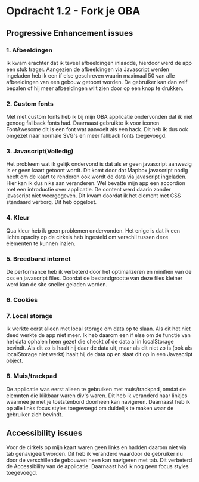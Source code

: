 # Opdracht 1.2 - Fork je OBA

## Progressive Enhancement issues
### 1. Afbeeldingen

Ik kwam erachter dat ik teveel afbeeldingen inlaadde, hierdoor werd de app een stuk trager. Aangezien de afbeeldingen via Javascript werden ingeladen heb ik een if else geschreven waarin maximaal 50 van alle afbeeldingen van een gebouw getoont worden. De gebruiker kan dan zelf bepalen of hij meer afbeeldingen wilt zien door op een knop te drukken.

### 2. Custom fonts

Met met custom fonts heb ik bij mijn OBA applicatie ondervonden dat ik niet genoeg fallback fonts had. Daarnaast gebruikte ik voor iconen FontAwesome dit is een font wat aanvoelt als een hack. Dit heb ik dus ook omgezet naar normale SVG's en meer fallback fonts toegevoegd.

### 3. Javascript(Volledig)

Het probleem wat ik gelijk ondervond is dat als er geen javascript aanwezig is er geen kaart getoont wordt. Dit komt door dat Mapbox javascript nodig heeft om de kaart te renderen ook wordt de data via javascript ingeladen. Hier kan ik dus niks aan veranderen. Wel bevatte mijn app een accordion met een introductie over applicatie. De content werd daarin zonder javascript niet weergegeven. Dit kwam doordat ik het element met CSS standaard verborg. Dit heb opgelost.

### 4. Kleur

Qua kleur heb ik geen problemen ondervonden. Het enige is dat ik een lichte opacity op de cirkels heb ingesteld om verschil tussen deze elementen te kunnen inzien.

### 5. Breedband internet
De performance heb ik verbeterd door het optimalizeren en minifien van de css en javascript files. Doordat de bestandgrootte van deze files kleiner werd kan de site sneller geladen worden.

### 6. Cookies

### 7. Local storage
Ik werkte eerst alleen met local storage om data op te slaan. Als dit het niet deed werkte de app niet meer. Ik heb daarom een if else om de functie van het data ophalen heen gezet die checkt of de data al in localStorage bevindt. Als dit zo is haalt hij daar de data uit, maar als dit niet zo is (ook als localStorage niet werkt) haalt hij de data op en slaat dit op in een Javascript object.

### 8. Muis/trackpad
De applicatie was eerst alleen te gebruiken met muis/trackpad, omdat de elemnten die klikbaar waren div's waren. Dit heb ik veranderd naar linkjes waarmee je met je toetstenbord doorheen kan navigeren. Daarnaast heb ik op alle links focus styles toegevoegd om duidelijk te maken waar de gebruiker zich bevindt.

## Accessibility issues

Voor de cirkels op mijn kaart waren geen links en hadden daarom niet via tab genavigeert worden. Dit heb ik veranderd waardoor de gebruiker nu door de verschillende gebouwen heen kan navigeren met tab. Dit verbeterd de Accessibility van de applicatie. Daarnaast had ik nog geen focus styles toegevoegd.
